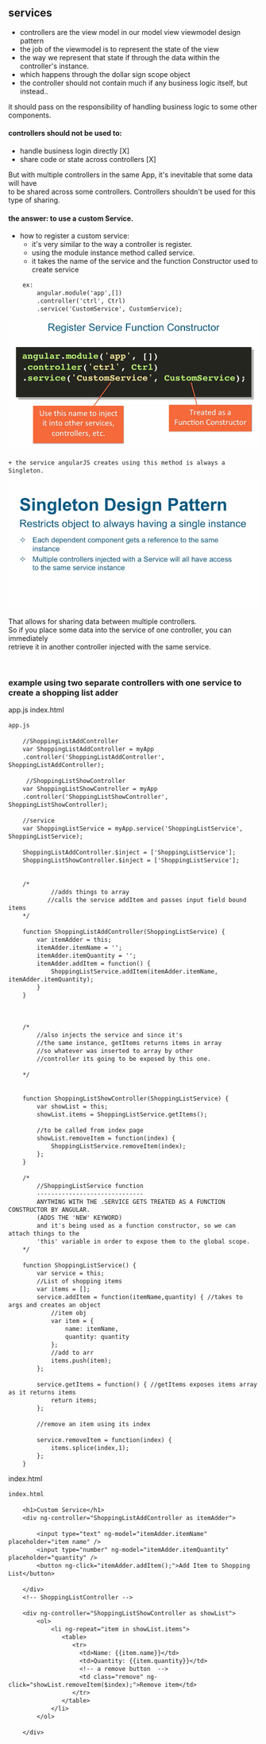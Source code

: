 ## services

- controllers are the view model in our model view viewmodel design pattern
- the job of the viewmodel is to represent the state of the view
- the way we represent that state if through the data within the controller's instance.
- which happens through the dollar sign scope object
- the controller should not contain much if any business logic itself, but instead..

it should pass on the responsibility of handling business logic to some other components.

#### controllers should not be used to:
- handle business login directly   [X]
- share code or state across controllers  [X]

But with multiple controllers in the same App, it's inevitable that some data will have     
to be shared across some controllers. Controllers shouldn't be used for this type of sharing.

#### the answer: to use a custom Service.

- how to register a custom service:
    + it's very similar to the way a controller is register.
    + using the module instance method called service.
    + it takes the name of the service and the function Constructor used to create service

```
    ex:
        angular.module('app',[])
        .controller('ctrl', Ctrl)
        .service('CustomService', CustomService);

```


![](../images/service.png)

    + the service angularJS creates using this method is always a Singleton.


![](../images/singleton.png)

That allows for sharing data between multiple controllers.        
So if you place some data into the service of one controller, you can immediately    
retrieve it in another controller injected with the same service.

<br/>

### example using two separate controllers with one service to create a shopping list adder

app.js
index.html

```
app.js

    //ShoppingListAddController
    var ShoppingListAddController = myApp
    .controller('ShoppingListAddController', ShoppingListAddController);

     //ShoppingListShowController
    var ShoppingListShowController = myApp
    .controller('ShoppingListShowController', ShoppingListShowController);

    //service
    var ShoppingListService = myApp.service('ShoppingListService', ShoppingListService);

    ShoppingListAddController.$inject = ['ShoppingListService'];
    ShoppingListShowController.$inject = ['ShoppingListService'];
    
    
    /*
            //adds things to array 
           //calls the service addItem and passes input field bound items 
    */

    function ShoppingListAddController(ShoppingListService) { 
        var itemAdder = this;
        itemAdder.itemName = '';
        itemAdder.itemQuantity = '';
        itemAdder.addItem = function() {  
            ShoppingListService.addItem(itemAdder.itemName, itemAdder.itemQuantity);
        }
    }
    
    
    
    /*
        //also injects the service and since it's
        //the same instance, getItems returns items in array
        //so whatever was inserted to array by other 
        //controller its going to be exposed by this one.
    
    */


    function ShoppingListShowController(ShoppingListService) {  
        var showList = this;                                    
        showList.items = ShoppingListService.getItems();  
        
        //to be called from index page
        showList.removeItem = function(index) {
            ShoppingListService.removeItem(index);
        };
    }                                                                       

    /*
        //ShoppingListService function
        ------------------------------
        ANYTHING WITH THE .SERVICE GETS TREATED AS A FUNCTION CONSTRUCTOR BY ANGULAR. 
        (ADDS THE 'NEW' KEYWORD)
        and it's being used as a function constructor, so we can attach things to the 
        'this' variable in order to expose them to the global scope.
    */    

    function ShoppingListService() {
        var service = this;
        //List of shopping items
        var items = [];
        service.addItem = function(itemName,quantity) { //takes to args and creates an object
            //item obj
            var item = {
                name: itemName,
                quantity: quantity
            };
            //add to arr
            items.push(item);
        };

        service.getItems = function() { //getItems exposes items array as it returns items
            return items;
        };
        
        //remove an item using its index
        
        service.removeItem = function(index) {
            items.splice(index,1);
        };
    }

```

index.html

```
index.html

    <h1>Custom Service</h1>
    <div ng-controller="ShoppingListAddController as itemAdder">
        
        <input type="text" ng-model="itemAdder.itemName" placeholder="item name" />
        <input type="number" ng-model="itemAdder.itemQuantity" placeholder="quantity" />
        <button ng-click="itemAdder.addItem();">Add Item to Shopping List</button>
        
    </div>
    <!-- ShoppingListController -->

    <div ng-controller="ShoppingListShowController as showList">
        <ol>
            <li ng-repeat="item in showList.items">
               <table>
                  <tr>
                    <td>Name: {{item.name}}</td>
                    <td>Quantity: {{item.quantity}}</td>
                    <!-- a remove button  -->
                    <td class="remove" ng-click="showList.removeItem($index);">Remove item</td>
                  </tr>
               </table>
            </li>
        </ol>

    </div>


```







